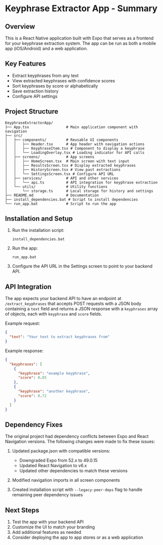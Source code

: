 # Keyphrase Extractor App - Summary

## Overview

This is a React Native application built with Expo that serves as a frontend for your keyphrase extraction system. The app can be run as both a mobile app (iOS/Android) and a web application.

## Key Features

- Extract keyphrases from any text
- View extracted keyphrases with confidence scores
- Sort keyphrases by score or alphabetically
- Save extraction history
- Configure API settings

## Project Structure

```
KeyphraseExtractorApp/
├── App.tsx                 # Main application component with navigation
├── src/
│   ├── components/         # Reusable UI components
│   │   ├── Header.tsx      # App header with navigation actions
│   │   ├── KeyphraseItem.tsx # Component to display a keyphrase
│   │   └── LoadingOverlay.tsx # Loading indicator for API calls
│   ├── screens/            # App screens
│   │   ├── HomeScreen.tsx  # Main screen with text input
│   │   ├── ResultsScreen.tsx # Display extracted keyphrases
│   │   ├── HistoryScreen.tsx # View past extractions
│   │   └── SettingsScreen.tsx # Configure API URL
│   ├── services/           # API and other services
│   │   └── api.ts          # API integration for keyphrase extraction
│   └── utils/              # Utility functions
│       └── storage.ts      # Local storage for history and settings
├── README.md               # Documentation
├── install_dependencies.bat # Script to install dependencies
└── run_app.bat             # Script to run the app
```

## Installation and Setup

1. Run the installation script:
   ```
   install_dependencies.bat
   ```

2. Run the app:
   ```
   run_app.bat
   ```

3. Configure the API URL in the Settings screen to point to your backend API.

## API Integration

The app expects your backend API to have an endpoint at `/extract_keyphrases` that accepts POST requests with a JSON body containing a `text` field and returns a JSON response with a `keyphrases` array of objects, each with `keyphrase` and `score` fields.

Example request:
```json
{
  "text": "Your text to extract keyphrases from"
}
```

Example response:
```json
{
  "keyphrases": [
    {
      "keyphrase": "example keyphrase",
      "score": 0.85
    },
    {
      "keyphrase": "another keyphrase",
      "score": 0.72
    }
  ]
}
```

## Dependency Fixes

The original project had dependency conflicts between Expo and React Navigation versions. The following changes were made to fix these issues:

1. Updated package.json with compatible versions:
   - Downgraded Expo from 52.x to 49.0.15
   - Updated React Navigation to v6.x
   - Updated other dependencies to match these versions

2. Modified navigation imports in all screen components

3. Created installation script with `--legacy-peer-deps` flag to handle remaining peer dependency issues

## Next Steps

1. Test the app with your backend API
2. Customize the UI to match your branding
3. Add additional features as needed
4. Consider deploying the app to app stores or as a web application

